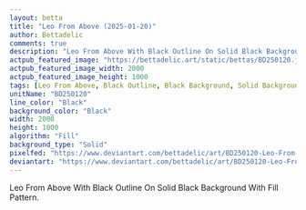 ```yaml
---
layout: betta
title: "Leo From Above (2025-01-20)"
author: Bettadelic
comments: true
description: "Leo From Above With Black Outline On Solid Black Background With Fill Pattern."
actpub_featured_image: "https://bettadelic.art/static/bettas/BD250120.jpg"
actpub_featured_image_width: 2000
actpub_featured_image_height: 1000
tags: [Leo From Above, Black Outline, Black Background, Solid Background Pattern, Fill Pattern, January 2025]
unitName: "BD250120"
line_color: "Black"
background_color: "Black"
width: 2000
height: 1000
algorithm: "Fill"
background_type: "Solid"
pixelfed: "https://www.deviantart.com/bettadelic/art/BD250120-Leo-From-Above-2025-01-20-1149386950"
deviantart: "https://www.deviantart.com/bettadelic/art/BD250120-Leo-From-Above-2025-01-20-1149386950"
---
```


Leo From Above With Black Outline On Solid Black Background With Fill Pattern.
